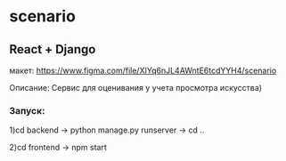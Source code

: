 # scenario
## React + Django
макет: https://www.figma.com/file/XIYq6nJL4AWntE6tcdYYH4/scenario

Описание: Сервис для оценивания у учета просмотра искусства)

### Запуск:
1)cd backend -> python manage.py runserver -> cd ..

2)cd frontend -> npm start


